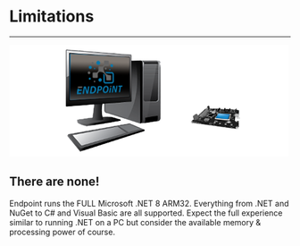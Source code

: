 # Limitations
---
![Endpoint and .NET](images/limitations.png)

## There are none!

Endpoint runs the FULL Microsoft .NET 8 ARM32. Everything from .NET and NuGet to C# and Visual Basic are all supported. Expect the full experience similar to running .NET on a PC but consider the available memory & processing power of course. 
